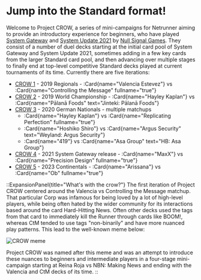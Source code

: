 # Jump into the Standard format!
Welcome to Project CROW, a series of mini-campaigns for Netrunner aiming to provide an introductory experience for beginners, who have played [System Gateway](https://nullsignal.games/products/system-gateway/) and [System Update 2021](https://nullsignal.games/products/system-update-2021/) by [Null Signal Games](https://nullsignal.games/).
They consist of a number of duel decks starting at the initial card pool of System Gateway and System Update 2021, sometimes adding in a few key cards from the larger Standard card pool, and then advancing over multiple stages to finally end at top-level competitive Standard decks played at current tournaments of its time.
Currently there are five iterations:
 * [CROW 1](/decks/crow-1) - 2019 Regionals  - :Card{name="Valencia Estevez"} vs :Card{name="Controlling the Message" fullname="true"}
 * [CROW 2](/decks/crow-2) - 2019 World Championship - :Card{name="Hayley Kaplan"} vs :Card{name="Pālanā Foods" text="Jinteki: Pālanā Foods"}
 * [CROW 3](/decks/crow-3) - 2020 German Nationals - multiple matchups
   * :Card{name="Hayley Kaplan"} vs :Card{name="Replicating Perfection" fullname="true"}
   * :Card{name="Hoshiko Shiro"} vs :Card{name="Argus Security" text="Weyland: Argus Security"}
   * :Card{name="419"} vs :Card{name="Asa Group" text="HB: Asa Group"}
 * [CROW 4](/decks/crow-4) - 2021 System Gateway release - :Card{name="MaxX"} vs :Card{name="Precision Design" fullname="true"}
 * [CROW 5](/decks/crow-5) - 2023 Continentals - :Card{name="Arissana"} vs :Card{name="Ob" fullname="true"}

::ExpansionPanel{title="What's with the crow?"}
The first iteration of Project CROW centered around the Valencia vs Controlling the Message matchup.
That particular Corp was infamous for being loved by a lot of high-level players, while being often hated by the wider community for its interactions based around the card Hard-Hitting News.
Often other decks used the tags from that card to immediately kill the Runner through cards like BOOM!, whereas CtM tended to use tags "non-binarily" and have more nuanced play patterns.
This lead to the well-known meme below:

![CROW meme](/meme.png)

Project CROW was named after this meme and was an attempt to introduce these nuances to beginners and intermediate players in a four-stage mini-campaign starting at Reina Roja vs NBN: Making News and ending with the Valencia and CtM decks of its time.
::